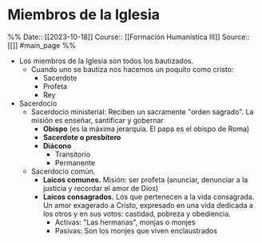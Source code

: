 # Miembros de la Iglesia

%%
Date:: [[2023-10-18]]
Course:: [[Formación Humanística III]]
Source:: [[]] #main_page 
%%

- Los miembros de la Iglesia son todos los bautizados.
	- Cuando uno se bautiza nos hacemos un poquito como cristo: 
		- Sacerdote
		- Profeta
		- Rey
- Sacerdocio
	- Sacerdocio ministerial: Reciben un sacramente "orden sagrado". La misión es enseñar, santificar y gobernar
		- **Obispo** (es la máxima jerarquía. El papa es el obispo de Roma)
		- **Sacerdote o presbítero**
		- **Diácono**
			- Transitorio 
			- Permanente
	- Sacerdocio común.
		- **Laicos comunes.** Misión: ser profeta (anunciar, denunciar a la justicia y recordar el amor de Dios)
		- **Laicos consagrados.** Los que pertenecen a la vida consagrada. Un amor exagerado a Cristo, expresado en una vida dedicada a los otros y en sus votos: castidad, pobreza y obediencia.
			- Activas: "Las hermanas", monjas o monjes
			- Pasivas: Son los monjes que viven enclaustrados

